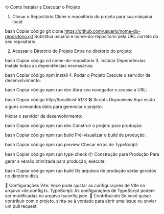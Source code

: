 ⚙️ Como Instalar e Executar o Projeto
1. Clonar o Repositório
Clone o repositório do projeto para sua máquina local:

bash
Copiar código
git clone https://github.com/usuario/nome-do-repositorio.git
Substitua usuario e nome-do-repositorio pela URL correta do seu repositório.

2. Acessar o Diretório do Projeto
Entre no diretório do projeto:

bash
Copiar código
cd nome-do-repositorio
3. Instalar Dependências
Instale todas as dependências necessárias:

bash
Copiar código
npm install
4. Rodar o Projeto
Execute o servidor de desenvolvimento:

bash
Copiar código
npm run dev
Abra seu navegador e acesse a URL:

bash
Copiar código
http://localhost:5173
🛠️ Scripts Disponíveis
Aqui estão alguns comandos úteis para gerenciar o projeto:

Iniciar o servidor de desenvolvimento:

bash
Copiar código
npm run dev
Construir o projeto para produção:

bash
Copiar código
npm run build
Pré-visualizar o build de produção:

bash
Copiar código
npm run preview
Checar erros de TypeScript:

bash
Copiar código
npm run type-check
📦 Construção para Produção
Para gerar a versão otimizada para produção, execute:

bash
Copiar código
npm run build
Os arquivos de produção serão gerados no diretório dist/.

🔧 Configurações
Vite: Você pode ajustar as configurações de Vite no arquivo vite.config.ts.
TypeScript: As configurações de TypeScript podem ser modificadas no arquivo tsconfig.json.
🤝 Contribuindo
Se você quiser contribuir com o projeto, sinta-se à vontade para abrir uma issue ou enviar um pull request.

